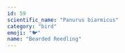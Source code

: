 ```yaml
---
id: 59
scientific_name: "Panurus biarmicus"
category: "bird"
emoji: "🐦"
name: "Bearded Reedling"
---
```

